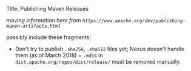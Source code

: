 Title: Publishing Maven Releases

_moving information here from `https://www.apache.org/dev/publishing-maven-artifacts.html`_

possibly include these fragments:

  - Don't try to publish `.sha256`, `.sha512` files yet; Nexus doesn't handle them (as of March 2018)
  = `.md5`s in `dist.apache.org/repos/dist/release/` must be removed manually.
